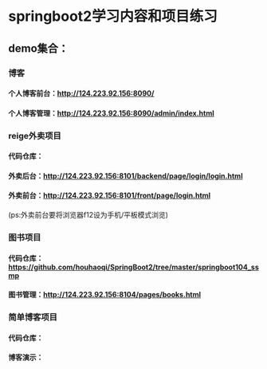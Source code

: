 # springboot2学习内容和项目练习



## demo集合：

### 博客
#### 个人博客前台：http://124.223.92.156:8090/
#### 个人博客管理：http://124.223.92.156:8090/admin/index.html

### reige外卖项目
#### 代码仓库：
#### 外卖后台：http://124.223.92.156:8101/backend/page/login/login.html
#### 外卖前台：http://124.223.92.156:8101/front/page/login.html
(ps:外卖前台要将浏览器f12设为手机/平板模式浏览)

### 图书项目
#### 代码仓库：https://github.com/houhaoqi/SpringBoot2/tree/master/springboot104_ssmp
#### 图书管理：http://124.223.92.156:8104/pages/books.html

### 简单博客项目
#### 代码仓库：
#### 博客演示：
